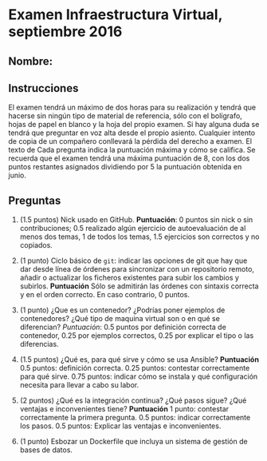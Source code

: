 # Examen Infraestructura Virtual, septiembre 2016

## Nombre:

## Instrucciones

El examen tendrá un máximo de dos horas para su realización y tendrá que
hacerse sin ningún tipo de material de referencia, sólo con el bolígrafo, hojas
de papel en blanco y la hoja del propio examen. Si hay alguna duda se tendrá
que preguntar en voz alta desde el propio asiento. Cualquier intento de copia
de un compañero conllevará la pérdida del derecho a examen. El texto de Cada
pregunta indica la puntuación máxima y cómo se califica. Se recuerda que el
examen tendrá una máxima puntuación de 8, con los dos puntos restantes
asignados dividiendo por 5 la puntuación obtenida en junio.

## Preguntas

1. (1.5 puntos) Nick usado en GitHub. **Puntuación**: 0 puntos sin nick o sin
   contribuciones; 0.5 realizado algún ejercicio de autoevaluación de al menos
   dos temas, 1 de todos los temas, 1.5 ejercicios son correctos y no copiados.

2. (1 punto) Ciclo básico de `git`: indicar las opciones de git que hay que dar
   desde línea de órdenes para sincronizar con un repositorio remoto, añadir o
   actualizar los ficheros existentes para subir los cambios y subirlos.
   **Puntuación** Sólo se admitirán las órdenes con sintaxis correcta y en el
   orden correcto. En caso contrario, 0 puntos.

3. (1 punto) ¿Que es un contenedor? ¿Podrías poner ejemplos de
   contenedores? ¿Qué tipo de maquina virtual son o en qué se diferencian?
   *Puntuación*: 0.5 puntos por definición correcta de contenedor,
   0.25 por ejemplos correctos, 0.25 por explicar el tipo o las diferencias.

4. (1.5 puntos) ¿Qué es, para qué sirve y cómo se usa Ansible?
   **Puntuación** 0.5 puntos: definición correcta. 0.25 puntos:
   contestar correctamente para qué sirve. 0.75 puntos: indicar cómo
   se instala y qué configuración necesita para llevar a cabo su
   labor.

5. (2 puntos) ¿Qué es la integración continua? ¿Qué pasos sigue? ¿Qué ventajas
   e inconvenientes tiene? **Puntuación** 1 punto: contestar correctamente la
   primera pregunta. 0.5 puntos: indicar correctamente los pasos. 0.5 puntos:
   Explicar las ventajas e inconvenientes.

6. (1 punto) Esbozar un Dockerfile que incluya un sistema de gestión
   de bases de datos.
